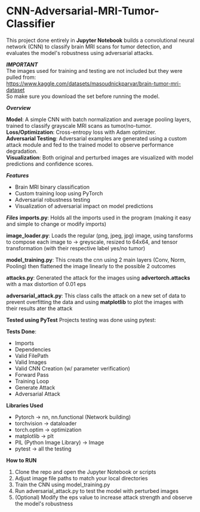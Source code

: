 # CNN-Adversarial-MRI-Tumor-Classifier
This project done entirely in **Jupyter Notebook** builds a convolutional neural network (CNN) to classify brain MRI scans for tumor detection, and evaluates the model's robustness using adversarial attacks.

***IMPORTANT***</br>
The images used for training and testing are not included but they were pulled from:</br>
https://www.kaggle.com/datasets/masoudnickparvar/brain-tumor-mri-dataset</br>
So make sure you download the set before running the model.</br>


***Overview***</br>

**Model**: A simple CNN with batch normalization and average pooling layers, trained to classify grayscale MRI scans as tumor/no-tumor.</br>
**Loss/Optimization**: Cross-entropy loss with Adam optimizer.</br>
**Adversarial Testing**: Adversarial examples are generated using a custom attack module and fed to the trained model to observe performance degradation.</br>
**Visualization**: Both original and perturbed images are visualized with model predictions and confidence scores.</br>


***Features***
- Brain MRI binary classification
- Custom training loop using PyTorch
- Adversarial robustness testing
- Visualization of adversarial impact on model predictions

***Files***
**imports.py**: Holds all the imports used in the program (making it easy and simple to change or modify imports)</br>

**image_loader.py**: Loads the regular (png, jpeg, jpg) image, using tansforms to compose each image to -> greyscale, resized to 64x64, and tensor transformation (with their respective label yes/no tumor)</br>

**model_training.py**: This creats the cnn using 2 main layers (Conv, Norm, Pooling) then flattened the image linearly to the possible 2 outcomes</br>

**attacks.py**: Generated the attack for the images using **advertorch.attacks** with a max distortion of 0.01 eps</br>

**adversarial_attack.py**: This class calls the attack on a new set of data to prevent overfitting the data and using **matplotlib** to plot the images with their results ater the attack</br>

**Tested using PyTest**
Projects testing was done using pytest:
  
**Tests Done**:
- Imports
- Dependencies 
- Valid FilePath 
- Valid Images
- Valid CNN Creation (w/ parameter verification)
- Forward Pass
- Training Loop
- Generate Attack
- Adversarial Attack

**Libraries Used**
- Pytorch -> nn, nn.functional (Network building)
- torchvision -> dataloader
- torch.optim -> optimization
- matplotlib -> plt
- PIL (Python Image Library) -> Image
- pytest -> all the testing

 **How to RUN**
 1. Clone the repo and open the Jupyter Notebook or scripts
 2. Adjust image file paths to match your local directories
 3. Train the CNN using model_training.py
 4. Run adversarial_attack.py to test the model with perturbed images
 5. (Optional) Modify the eps value to increase attack strength and observe the model's robustness
    
